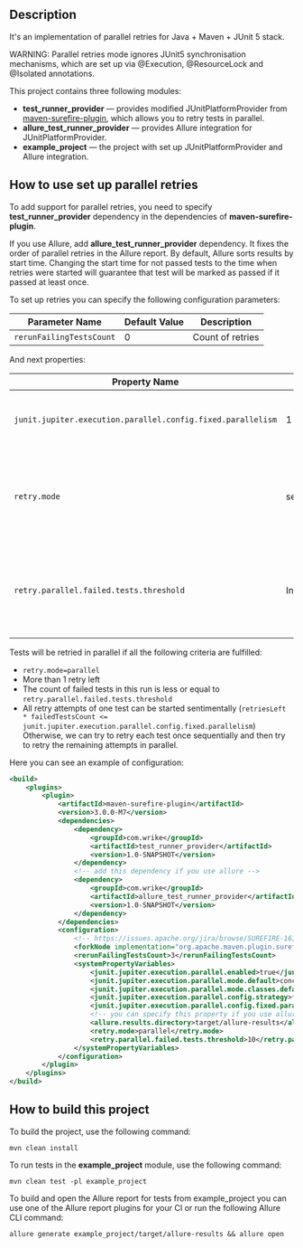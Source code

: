 ## Description

It's an implementation of parallel retries for Java + Maven + JUnit 5 stack.

WARNING: Parallel retries mode ignores JUnit5 synchronisation mechanisms,
which are set up via @Execution, @ResourceLock and @Isolated annotations.

This project contains three following modules:

- **test_runner_provider** — provides modified JUnitPlatformProvider from [maven-surefire-plugin](https://github.com/apache/maven-surefire/),
which allows you to retry tests in parallel.
- **allure_test_runner_provider** — provides Allure integration for JUnitPlatformProvider.
- **example_project** — the project with set up JUnitPlatformProvider and Allure integration.

## How to use set up parallel retries

To add support for parallel retries, you need to specify **test_runner_provider** dependency in the dependencies
of **maven-surefire-plugin**.

If you use Allure, add **allure_test_runner_provider** dependency. It fixes the order of parallel retries in the Allure report.
By default, Allure sorts results by start time. Changing the start time for not passed tests to the time when retries
were started will guarantee that test will be marked as passed if it passed at least once.

To set up retries you can specify the following configuration parameters:

| Parameter Name               | Default Value | Description      |
|------------------------------|---------------|------------------|
| ```rerunFailingTestsCount``` | 0             | Count of retries |

And next properties:

| Property Name                                                   | Default Value     | Description                                                                                  |
|-----------------------------------------------------------------|-------------------|----------------------------------------------------------------------------------------------|
| ```junit.jupiter.execution.parallel.config.fixed.parallelism``` | 1                 | Count of threads. JUnit5 uses the same value.                                                |
| ```retry.mode```                                                | sequential        | Set to 'parallel' to retry tests in parallel. Otherwise, tests will be retried sequentially. |
| ```retry.parallel.failed.tests.threshold```                     | Integer.MAX_VALUE | If failed test count is more than the threshold, tests will be retried sequentially.         |

Tests will be retried in parallel if all the following criteria are fulfilled:
- ```retry.mode=parallel```
- More than 1 retry left
- The count of failed tests in this run is less or equal to ```retry.parallel.failed.tests.threshold```
- All retry attempts of one test can be started sentimentally (```retriesLeft * failedTestsCount <= junit.jupiter.execution.parallel.config.fixed.parallelism```)
Otherwise, we can try to retry each test once sequentially and then try to retry the remaining attempts in parallel.

Here you can see an example of configuration:
```xml
<build>
    <plugins>
        <plugin>
            <artifactId>maven-surefire-plugin</artifactId>
            <version>3.0.0-M7</version>
            <dependencies>
                <dependency>
                    <groupId>com.wrike</groupId>
                    <artifactId>test_runner_provider</artifactId>
                    <version>1.0-SNAPSHOT</version>
                </dependency>
                <!-- add this dependency if you use allure -->
                <dependency>
                    <groupId>com.wrike</groupId>
                    <artifactId>allure_test_runner_provider</artifactId>
                    <version>1.0-SNAPSHOT</version>
                </dependency>
            </dependencies>
            <configuration>
                <!-- https://issues.apache.org/jira/browse/SUREFIRE-1614 -->
                <forkNode implementation="org.apache.maven.plugin.surefire.extensions.SurefireForkNodeFactory"/>
                <rerunFailingTestsCount>3</rerunFailingTestsCount>
                <systemPropertyVariables>
                    <junit.jupiter.execution.parallel.enabled>true</junit.jupiter.execution.parallel.enabled>
                    <junit.jupiter.execution.parallel.mode.default>concurrent</junit.jupiter.execution.parallel.mode.default>
                    <junit.jupiter.execution.parallel.mode.classes.default>concurrent</junit.jupiter.execution.parallel.mode.classes.default>
                    <junit.jupiter.execution.parallel.config.strategy>fixed</junit.jupiter.execution.parallel.config.strategy>
                    <junit.jupiter.execution.parallel.config.fixed.parallelism>10</junit.jupiter.execution.parallel.config.fixed.parallelism>
                    <!-- you can specify this property if you use allure -->
                    <allure.results.directory>target/allure-results</allure.results.directory>
                    <retry.mode>parallel</retry.mode>
                    <retry.parallel.failed.tests.threshold>10</retry.parallel.failed.tests.threshold>
                </systemPropertyVariables>
            </configuration>
        </plugin>
    </plugins>
</build>
```

## How to build this project

To build the project, use the following command:
```shell
mvn clean install
```

To run tests in the **example_project** module, use the following command:
```shell
mvn clean test -pl example_project
```

To build and open the Allure report for tests from example_project
you can use one of the Allure report plugins for your CI or run the following Allure CLI command:
```shell
allure generate example_project/target/allure-results && allure open
```
